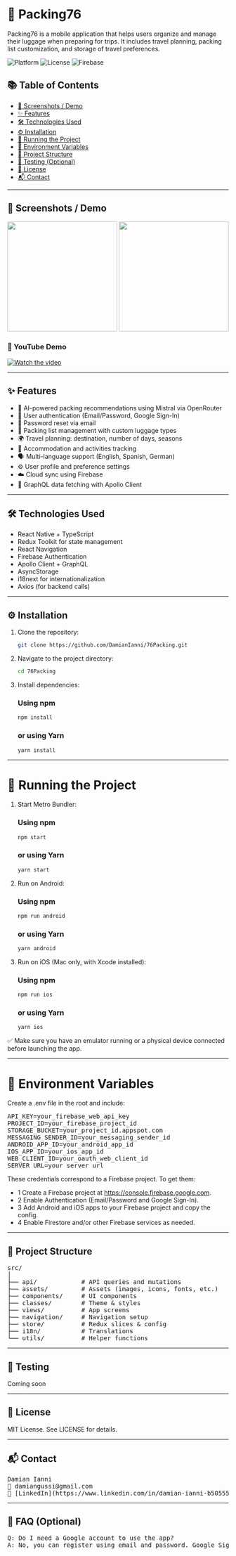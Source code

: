 # 🎒 Packing76

Packing76 is a mobile application that helps users organize and manage their luggage when preparing for trips. It includes travel planning, packing list customization, and storage of travel preferences.

![Platform](https://img.shields.io/badge/platform-React%20Native-blue)
![License](https://img.shields.io/github/license/DamianIanni/76Packing)
![Firebase](https://img.shields.io/badge/backend-Firebase-orange)

## 📚 Table of Contents

- [📱 Screenshots / Demo](#-screenshots--demo)
- [✨ Features](#-features)
- [🛠️ Technologies Used](#-technologies-used)
- [⚙️ Installation](#️-installation)
- [🚀 Running the Project](#-running-the-project)
- [🔐 Environment Variables](#-environment-variables)
- [📁 Project Structure](#-project-structure)
- [🧪 Testing (Optional)](#-testing-optional)
- [📄 License](#-license)
- [📬 Contact](#-contact)

---

## 📱 Screenshots / Demo

<img src="screenshots/home.png" width="250" /> <img src="screenshots/luggage.png" width="250" />

### 🎥 YouTube Demo

[![Watch the video](https://img.youtube.com/vi/YOUR_VIDEO_ID/0.jpg)](https://www.youtube.com/watch?v=YOUR_VIDEO_ID)

---

## ✨ Features

- 🤖 AI-powered packing recommendations using Mistral via OpenRouter
- 🔐 User authentication (Email/Password, Google Sign-In)
- 🔁 Password reset via email
- 🧳 Packing list management with custom luggage types
- 🌍 Travel planning: destination, number of days, seasons
- 🛌 Accommodation and activities tracking
- 🗣️ Multi-language support (English, Spanish, German)
- ⚙️ User profile and preference settings
- ☁️ Cloud sync using Firebase
- 🔎 GraphQL data fetching with Apollo Client

---

## 🛠️ Technologies Used

- React Native + TypeScript
- Redux Toolkit for state management
- React Navigation
- Firebase Authentication
- Apollo Client + GraphQL
- AsyncStorage
- i18next for internationalization
- Axios (for backend calls)

---

## ⚙️ Installation

1. Clone the repository:

   ```bash
   git clone https://github.com/DamianIanni/76Packing.git
   ```

2. Navigate to the project directory:

   ```bash
   cd 76Packing
   ```

3. Install dependencies:

   ### Using npm

   ```bash
   npm install
   ```

   ### or using Yarn

   ```bash
   yarn install
   ```

---

# 🚀 Running the Project

1. Start Metro Bundler:

   ### Using npm

   ```bash
   npm start
   ```

   ### or using Yarn

   ```bash
   yarn start
   ```

2. Run on Android:

   ### Using npm

   ```bash
   npm run android
   ```

   ### or using Yarn

   ```bash
   yarn android
   ```

3. Run on iOS (Mac only, with Xcode installed):

   ### Using npm

   ```bash
   npm run ios
   ```

   ### or using Yarn

   ```bash
   yarn ios
   ```

✅ Make sure you have an emulator running or a physical device connected before launching the app.

---

# 🔐 Environment Variables

Create a .env file in the root and include:

<pre>
API_KEY=your_firebase_web_api_key
PROJECT_ID=your_firebase_project_id
STORAGE_BUCKET=your_project_id.appspot.com
MESSAGING_SENDER_ID=your_messaging_sender_id
ANDROID_APP_ID=your_android_app_id
IOS_APP_ID=your_ios_app_id
WEB_CLIENT_ID=your_oauth_web_client_id
SERVER_URL=your_server_url
</pre>

These credentials correspond to a Firebase project.
To get them:

- 1 Create a Firebase project at https://console.firebase.google.com.
- 2 Enable Authentication (Email/Password and Google Sign-In).
- 3 Add Android and iOS apps to your Firebase project and copy the config.
- 4 Enable Firestore and/or other Firebase services as needed.

---

## 📁 Project Structure

<pre>
src/
│
├── api/            # API queries and mutations
├── assets/         # Assets (images, icons, fonts, etc.)
├── components/     # UI components
├── classes/        # Theme & styles
├── views/          # App screens
├── navigation/     # Navigation setup
├── store/          # Redux slices & config
├── i18n/           # Translations
└── utils/          # Helper functions
</pre>

---

## 🧪 Testing

Coming soon

---

## 📄 License

MIT License. See LICENSE for details.

---

## 📬 Contact

<pre>
Damian Ianni
📧 damiangussi@gmail.com
🔗 [LinkedIn](https://www.linkedin.com/in/damian-ianni-b50555205/)
</pre>

---

## 🧩 FAQ (Optional)

<pre>
Q: Do I need a Google account to use the app?
A: No, you can register using email and password. Google Sign-In is optional.
</pre>

```

```
